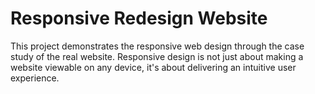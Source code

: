 # Responsive Redesign Website
This project demonstrates the responsive web design through the case study of the real website. Responsive design is not just about making a website viewable on any device, it's about delivering an intuitive user experience. 
